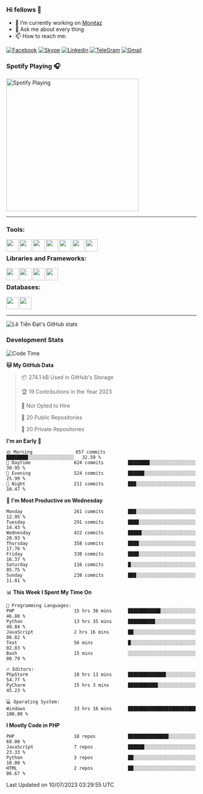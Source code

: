 ### Hi fellows 👋
- 🔭 I’m currently working on [Monitaz](https://monitaz.com/)
- 💬 Ask me about every thing
- 📫 How to reach me:

[![Facebook](https://img.shields.io/badge/Facebook-0000FF?logo=facebook&logoColor=white)](https://www.facebook.com/le.dat155)
[![Skype](https://img.shields.io/badge/Skype-blue?logo=skype&logoColor=white)](https://join.skype.com/invite/lr2sd8ZndbWr)
[![Linkedin](https://img.shields.io/badge/LinkedIn-0A66C2?logo=linkedin)](https://www.linkedin.com/in/ti%E1%BA%BFn-%C4%91%E1%BA%A1t-l%C3%AA-ba267a232/)
[![TeleGram](https://img.shields.io/badge/telegram-EF0EFF?logo=telegram)](https://t.me/subibi1505)
[![Gmail](https://img.shields.io/badge/Gmail-green?logo=gmail)](mailto:tiendat15599.dev@gmail.com)

### Spotify Playing 🎧
[<img src="https://tiendat-spotify.vercel.app/api/spotify" alt="Spotify Playing" width="350" />](https://open.spotify.com/user/21wi7t5t4zyugx5mgetrdo7xa)

---

### Tools:
<img align='left' height="32" width="32" src="https://upload.wikimedia.org/wikipedia/commons/thumb/c/c9/PhpStorm_Icon.svg/2048px-PhpStorm_Icon.svg.png">
<img align='left' height="32" width="32" src="https://upload.wikimedia.org/wikipedia/commons/thumb/1/1d/PyCharm_Icon.svg/1200px-PyCharm_Icon.svg.png">
<img align='left' height="32" width="32" src="https://cdn2.iconfinder.com/data/icons/pack1-baco-flurry-icons-style/512/XAMPP.png">
<img align='left' height="32" width="32" src="https://www.docker.com/wp-content/uploads/2022/03/vertical-logo-monochromatic.png">
<img align='left' height="32" width="32" src="https://www.mamp.info/images/icons/mamp-pro.png">
<img align='left' height="32" width="32" src="https://www.puttygen.com/wp-content/uploads/2019/05/Termius.png">
<img align='left' height="32" width="32" src="https://1475031.s21i.faiusr.com/4/1/ABUIABAEGAAg3dWc8AUoq7a8hAIwgAg4gAg.png">
<br>

### Libraries and Frameworks:
<img align='left' height="32" width="32" src="https://i0.wp.com/phocode.com/wp-content/uploads/2019/11/scrapyLogo.png?fit=300%2C300&ssl=1&w=640">
<img align='left' height="32" width="32" src="https://upload.wikimedia.org/wikipedia/commons/thumb/9/9a/Laravel.svg/985px-Laravel.svg.png">
<img align='left' height="32" width="32" src="https://cdn.worldvectorlogo.com/logos/codeigniter.svg">
<img align='left' height="32" width="32" src="https://upload.wikimedia.org/wikipedia/commons/thumb/e/ea/Zend-framework.svg/2560px-Zend-framework.svg.png">
<br>

### Databases:
<img align='left' height="32" width="32" src="https://download.logo.wine/logo/MySQL/MySQL-Logo.wine.png">
<img align='left' height="32" width="32" src="https://seeklogo.com/images/E/elasticsearch-logo-C75C4578EC-seeklogo.com.png">

<br>
<br>

---
![Lê Tiến Đạt's GitHub stats](https://github-readme-stats-self-iota.vercel.app/api?username=tiendat15599&show_icons=true&theme=tokyonight)
### Development Stats


<!--START_SECTION:waka-->
![Code Time](http://img.shields.io/badge/Code%20Time-222%20hrs%2042%20mins-blue)

**🐱 My GitHub Data** 

> 📦 274.1 kB Used in GitHub's Storage 
 > 
> 🏆 19 Contributions in the Year 2023
 > 
> 🚫 Not Opted to Hire
 > 
> 📜 20 Public Repositories 
 > 
> 🔑 20 Private Repositories 
 > 
**I'm an Early 🐤** 

```text
🌞 Morning                657 commits         ████████░░░░░░░░░░░░░░░░░   32.59 % 
🌆 Daytime                624 commits         ████████░░░░░░░░░░░░░░░░░   30.95 % 
🌃 Evening                524 commits         ██████░░░░░░░░░░░░░░░░░░░   25.99 % 
🌙 Night                  211 commits         ███░░░░░░░░░░░░░░░░░░░░░░   10.47 % 
```
📅 **I'm Most Productive on Wednesday** 

```text
Monday                   261 commits         ███░░░░░░░░░░░░░░░░░░░░░░   12.95 % 
Tuesday                  291 commits         ████░░░░░░░░░░░░░░░░░░░░░   14.43 % 
Wednesday                422 commits         █████░░░░░░░░░░░░░░░░░░░░   20.93 % 
Thursday                 358 commits         ████░░░░░░░░░░░░░░░░░░░░░   17.76 % 
Friday                   330 commits         ████░░░░░░░░░░░░░░░░░░░░░   16.37 % 
Saturday                 116 commits         █░░░░░░░░░░░░░░░░░░░░░░░░   05.75 % 
Sunday                   238 commits         ███░░░░░░░░░░░░░░░░░░░░░░   11.81 % 
```


📊 **This Week I Spent My Time On** 

```text
💬 Programming Languages: 
PHP                      15 hrs 36 mins      ████████████░░░░░░░░░░░░░   46.88 % 
Python                   13 hrs 35 mins      ██████████░░░░░░░░░░░░░░░   40.84 % 
JavaScript               2 hrs 16 mins       ██░░░░░░░░░░░░░░░░░░░░░░░   06.82 % 
Text                     56 mins             █░░░░░░░░░░░░░░░░░░░░░░░░   02.83 % 
Bash                     15 mins             ░░░░░░░░░░░░░░░░░░░░░░░░░   00.79 % 

🔥 Editors: 
PhpStorm                 18 hrs 13 mins      ██████████████░░░░░░░░░░░   54.77 % 
PyCharm                  15 hrs 3 mins       ███████████░░░░░░░░░░░░░░   45.23 % 

💻 Operating System: 
Windows                  33 hrs 16 mins      █████████████████████████   100.00 % 
```

**I Mostly Code in PHP** 

```text
PHP                      18 repos            ███████████████░░░░░░░░░░   60.00 % 
JavaScript               7 repos             ██████░░░░░░░░░░░░░░░░░░░   23.33 % 
Python                   3 repos             ██░░░░░░░░░░░░░░░░░░░░░░░   10.00 % 
HTML                     2 repos             ██░░░░░░░░░░░░░░░░░░░░░░░   06.67 % 
```




 Last Updated on 10/07/2023 03:29:55 UTC
<!--END_SECTION:waka-->

